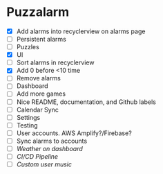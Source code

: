 # Puzzalarm
- [X] Add alarms into recyclerview on alarms page
- [ ] Persistent alarms
- [ ] Puzzles
- [X] UI
- [ ] Sort alarms in recyclerview
- [X] Add 0 before <10 time
- [ ] Remove alarms
- [ ] Dashboard
- [ ] Add more games
- [ ] Nice README, documentation, and Github labels
- [ ] Calendar Sync
- [ ] Settings
- [ ] Testing
- [ ] User accounts. AWS Amplify?/Firebase?
- [ ] Sync alarms to accounts
- [ ] *Weather on dashboard*
- [ ] *CI/CD Pipeline*
- [ ] *Custom user music*
